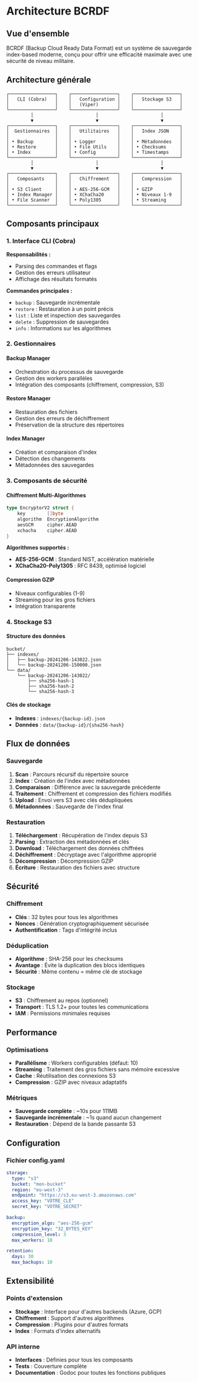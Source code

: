 # Architecture BCRDF

## Vue d'ensemble

BCRDF (Backup Cloud Ready Data Format) est un système de sauvegarde index-based moderne, conçu pour offrir une efficacité maximale avec une sécurité de niveau militaire.

## Architecture générale

```
┌─────────────────┐    ┌─────────────────┐    ┌─────────────────┐
│   CLI (Cobra)   │    │   Configuration │    │   Stockage S3   │
│                 │    │   (Viper)       │    │                 │
└─────────────────┘    └─────────────────┘    └─────────────────┘
         │                       │                       │
         ▼                       ▼                       ▼
┌─────────────────┐    ┌─────────────────┐    ┌─────────────────┐
│  Gestionnaires  │    │   Utilitaires   │    │   Index JSON    │
│                 │    │                 │    │                 │
│ • Backup        │    │ • Logger        │    │ • Métadonnées   │
│ • Restore       │    │ • File Utils    │    │ • Checksums     │
│ • Index         │    │ • Config        │    │ • Timestamps    │
└─────────────────┘    └─────────────────┘    └─────────────────┘
         │                       │                       │
         ▼                       ▼                       ▼
┌─────────────────┐    ┌─────────────────┐    ┌─────────────────┐
│   Composants    │    │   Chiffrement   │    │   Compression   │
│                 │    │                 │    │                 │
│ • S3 Client     │    │ • AES-256-GCM   │    │ • GZIP          │
│ • Index Manager │    │ • XChaCha20     │    │ • Niveaux 1-9   │
│ • File Scanner  │    │ • Poly1305      │    │ • Streaming     │
└─────────────────┘    └─────────────────┘    └─────────────────┘
```

## Composants principaux

### 1. Interface CLI (Cobra)

**Responsabilités :**
- Parsing des commandes et flags
- Gestion des erreurs utilisateur
- Affichage des résultats formatés

**Commandes principales :**
- `backup` : Sauvegarde incrémentale
- `restore` : Restauration à un point précis
- `list` : Liste et inspection des sauvegardes
- `delete` : Suppression de sauvegardes
- `info` : Informations sur les algorithmes

### 2. Gestionnaires

#### Backup Manager
- Orchestration du processus de sauvegarde
- Gestion des workers parallèles
- Intégration des composants (chiffrement, compression, S3)

#### Restore Manager
- Restauration des fichiers
- Gestion des erreurs de déchiffrement
- Préservation de la structure des répertoires

#### Index Manager
- Création et comparaison d'index
- Détection des changements
- Métadonnées des sauvegardes

### 3. Composants de sécurité

#### Chiffrement Multi-Algorithmes
```go
type EncryptorV2 struct {
    key        []byte
    algorithm  EncryptionAlgorithm
    aesGCM     cipher.AEAD
    xchacha    cipher.AEAD
}
```

**Algorithmes supportés :**
- **AES-256-GCM** : Standard NIST, accélération matérielle
- **XChaCha20-Poly1305** : RFC 8439, optimisé logiciel

#### Compression GZIP
- Niveaux configurables (1-9)
- Streaming pour les gros fichiers
- Intégration transparente

### 4. Stockage S3

#### Structure des données
```
bucket/
├── indexes/
│   ├── backup-20241206-143022.json
│   └── backup-20241206-150000.json
└── data/
    └── backup-20241206-143022/
        ├── sha256-hash-1
        ├── sha256-hash-2
        └── sha256-hash-3
```

#### Clés de stockage
- **Indexes** : `indexes/{backup-id}.json`
- **Données** : `data/{backup-id}/{sha256-hash}`

## Flux de données

### Sauvegarde
1. **Scan** : Parcours récursif du répertoire source
2. **Index** : Création de l'index avec métadonnées
3. **Comparaison** : Différence avec la sauvegarde précédente
4. **Traitement** : Chiffrement et compression des fichiers modifiés
5. **Upload** : Envoi vers S3 avec clés dédupliquées
6. **Métadonnées** : Sauvegarde de l'index final

### Restauration
1. **Téléchargement** : Récupération de l'index depuis S3
2. **Parsing** : Extraction des métadonnées et clés
3. **Download** : Téléchargement des données chiffrées
4. **Déchiffrement** : Décryptage avec l'algorithme approprié
5. **Décompression** : Décompression GZIP
6. **Écriture** : Restauration des fichiers avec structure

## Sécurité

### Chiffrement
- **Clés** : 32 bytes pour tous les algorithmes
- **Nonces** : Génération cryptographiquement sécurisée
- **Authentification** : Tags d'intégrité inclus

### Déduplication
- **Algorithme** : SHA-256 pour les checksums
- **Avantage** : Évite la duplication des blocs identiques
- **Sécurité** : Même contenu = même clé de stockage

### Stockage
- **S3** : Chiffrement au repos (optionnel)
- **Transport** : TLS 1.2+ pour toutes les communications
- **IAM** : Permissions minimales requises

## Performance

### Optimisations
- **Parallélisme** : Workers configurables (défaut: 10)
- **Streaming** : Traitement des gros fichiers sans mémoire excessive
- **Cache** : Réutilisation des connexions S3
- **Compression** : GZIP avec niveaux adaptatifs

### Métriques
- **Sauvegarde complète** : ~10s pour 111MB
- **Sauvegarde incrémentale** : ~1s quand aucun changement
- **Restauration** : Dépend de la bande passante S3

## Configuration

### Fichier config.yaml
```yaml
storage:
  type: "s3"
  bucket: "mon-bucket"
  region: "eu-west-3"
  endpoint: "https://s3.eu-west-3.amazonaws.com"
  access_key: "VOTRE_CLE"
  secret_key: "VOTRE_SECRET"

backup:
  encryption_algo: "aes-256-gcm"
  encryption_key: "32_BYTES_KEY"
  compression_level: 3
  max_workers: 10

retention:
  days: 30
  max_backups: 10
```

## Extensibilité

### Points d'extension
- **Stockage** : Interface pour d'autres backends (Azure, GCP)
- **Chiffrement** : Support d'autres algorithmes
- **Compression** : Plugins pour d'autres formats
- **Index** : Formats d'index alternatifs

### API interne
- **Interfaces** : Définies pour tous les composants
- **Tests** : Couverture complète
- **Documentation** : Godoc pour toutes les fonctions publiques 